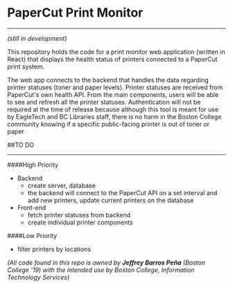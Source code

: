 # PaperCut Print Monitor

***

*(still in development)*

This repository holds the code for a print monitor web application (written in React) that displays the health status of printers connected to a PaperCut print system. 

The web app connects to the backend that handles the data regarding printer statuses (toner and paper levels). Printer statuses are received from PaperCut's own health API. From the main components, users will be able to see and refresh all the printer statuses. Authentication will not be required at the time of release because although this tool is meant for use by EagleTech and BC Libraries staff, there is no harm in the Boston College community knowing if a specific public-facing printer is out of toner or paper

##TO DO

***

####High Priority

- Backend
  - create server, database
  - the backend will connect to the PaperCut API on a set interval and add new printers, update current printers on the database
- Front-end
  - fetch printer statuses from backend
  - create individual printer components

####Low Priority

- filter printers by locations



*(All code found in this repo is owned by **Jeffrey Barros Peña** (Boston College '19) with the intended use by Boston College, Information Technology Services)*